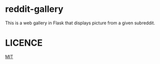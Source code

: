 # reddit-gallery
This is a web gallery in Flask that displays picture from a given subreddit.

# LICENCE

[MIT](http://opensource.org/licenses/MIT)
